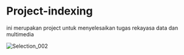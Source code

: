 # Project-indexing
ini merupakan project untuk menyelesaikan tugas rekayasa data dan multimedia


![Selection_002](https://user-images.githubusercontent.com/46868237/66730826-2d9c0380-ee7e-11e9-999b-cee46f78fd3a.png)
